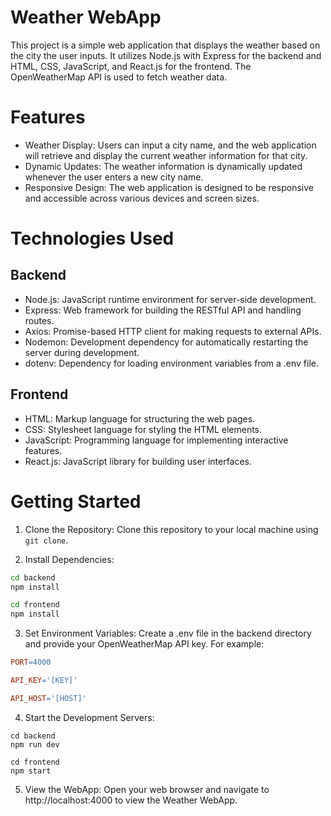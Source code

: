 # Weather WebApp
This project is a simple web application that displays the weather based on the city the user inputs. It utilizes Node.js with Express for the backend and HTML, CSS, JavaScript, and React.js for the frontend. The OpenWeatherMap API is used to fetch weather data.

# Features
- Weather Display: Users can input a city name, and the web application will retrieve and display the current weather information for that city.
- Dynamic Updates: The weather information is dynamically updated whenever the user enters a new city name.
- Responsive Design: The web application is designed to be responsive and accessible across various devices and screen sizes.

# Technologies Used
## Backend
- Node.js: JavaScript runtime environment for server-side development.
- Express: Web framework for building the RESTful API and handling routes.
- Axios: Promise-based HTTP client for making requests to external APIs.
- Nodemon: Development dependency for automatically restarting the server during development.
- dotenv: Dependency for loading environment variables from a .env file.
## Frontend
- HTML: Markup language for structuring the web pages.
- CSS: Stylesheet language for styling the HTML elements.
- JavaScript: Programming language for implementing interactive features.
- React.js: JavaScript library for building user interfaces.

# Getting Started
1. Clone the Repository: Clone this repository to your local machine using `git clone`.

2. Install Dependencies:
```bash
cd backend
npm install
```

```bash
cd frontend
npm install
```

3. Set Environment Variables:
Create a .env file in the backend directory and provide your OpenWeatherMap API key. For example:
```makefile
PORT=4000

API_KEY='[KEY]'

API_HOST='[HOST]'
```
4. Start the Development Servers:
```terminal
cd backend
npm run dev
```
```terminal
cd frontend
npm start
```

5. View the WebApp:
Open your web browser and navigate to http://localhost:4000 to view the Weather WebApp.
